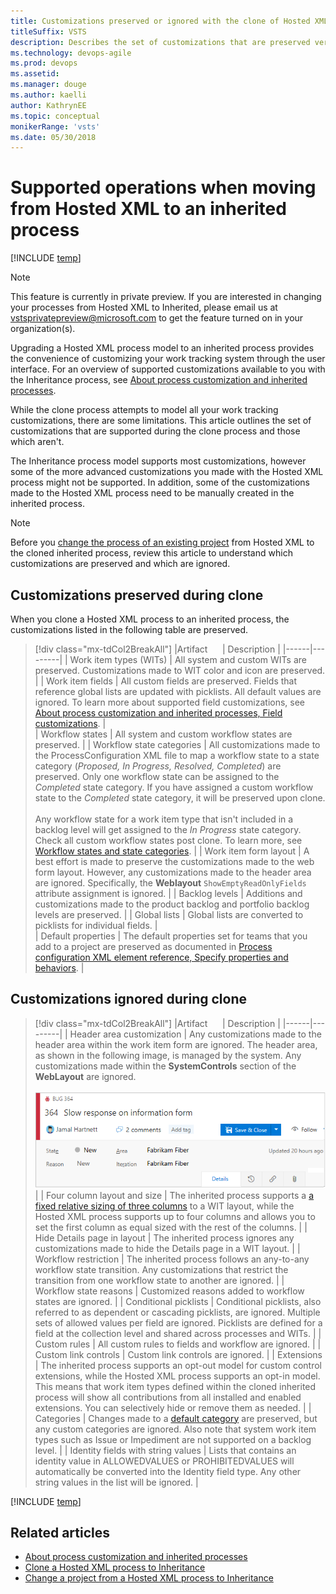 ```yaml
---
title: Customizations preserved or ignored with the clone of Hosted XML to Inheritance  
titleSuffix: VSTS
description: Describes the set of customizations that are preserved versus those that are ignored when upgrading a Hosted XML process to Inheritance in Visual Studio Team Services
ms.technology: devops-agile
ms.prod: devops
ms.assetid: 
ms.manager: douge
ms.author: kaelli
author: KathrynEE
ms.topic: conceptual
monikerRange: 'vsts'
ms.date: 05/30/2018
---
```



# Supported operations when moving from Hosted XML to an inherited process   

[!INCLUDE [temp](../../../_shared/version-vsts-only.md)]

> [!NOTE]  
> This feature is currently in private preview. If you are interested in changing your processes from Hosted XML to Inherited, please email us at [vstsprivatepreview@microsoft.com](mailto:vstsprivatepreview@microsoft.com) to get the feature turned on in your organization(s).

<a id="hosted-xml-process-model">  </a>

Upgrading a Hosted XML process model to an inherited process  provides the convenience of customizing your work tracking system through the user interface. For an overview of supported customizations available to you with the Inheritance process, see [About process customization and inherited processes](inheritance-process-model.md). 

While the clone process attempts to model all your work tracking customizations, there are some limitations. This article outlines the set of customizations that are supported during the clone process and those which aren't.

The Inheritance process model supports most customizations, however some of the more advanced customizations you made with the Hosted XML process might not be supported. In addition, some of the customizations made to the Hosted XML process need to be manually created in the inherited process.

> [!NOTE]  
> Before you [change the process of an existing project](change-process-from-hosted-to-inherited.md) from Hosted XML to the cloned inherited process, review this article to understand which customizations are preserved and which are ignored.  

## Customizations preserved during clone

When you clone a Hosted XML process to an inherited process, the customizations listed in the following table are preserved.  

> [!div class="mx-tdCol2BreakAll"]
> |Artifact&nbsp;&nbsp;&nbsp;&nbsp;&nbsp;&nbsp;| Description |
> |------|---------|
> | Work item types (WITs) | All system and custom WITs are preserved. Customizations made to WIT color and icon are preserved.   | 
> | Work item fields  | All custom fields are preserved. Fields that reference global lists are updated with picklists. All default values are ignored. To learn more about supported field customizations, see [About process customization and inherited processes, Field customizations](inheritance-process-model.md#field-customizations). |  
> | Workflow states | All system and custom workflow states are preserved. |
> | Workflow state categories | All customizations made to the ProcessConfiguration XML file to map a workflow state to a state category (*Proposed, In Progress, Resolved, Completed*) are preserved. Only one workflow state can be assigned to the *Completed* state category. If you have assigned a custom workflow state to the *Completed* state category, it will be preserved upon clone.<br/><br/>Any workflow state for a work item type that isn't included in a backlog level will get assigned to the *In Progress* state category. Check all custom workflow states post clone. To learn more, see [Workflow states and state categories](../../../work/work-items/workflow-and-state-categories.md). |
> | Work item form layout  | A best effort is made to preserve the customizations made to the web form layout. However, any customizations made to the header area are ignored. Specifically, the **Weblayout** `ShowEmptyReadOnlyFields` attribute assignment is ignored. | 
> | Backlog levels | Additions and customizations made to the product backlog and  portfolio backlog levels are preserved.  |
> | Global lists | Global lists are converted to picklists for individual fields. |  
> | Default properties | The default properties set for teams that you add to a project are preserved as documented in [Process configuration XML element reference, Specify properties and behaviors](../../../reference/xml/process-configuration-xml-element.md#specify-properties-and-behaviors). | 


## Customizations ignored during clone

> [!div class="mx-tdCol2BreakAll"]
> |Artifact&nbsp;&nbsp;&nbsp;&nbsp;&nbsp;&nbsp;| Description |
> |------|---------|
> | Header area customization  | Any customizations made to the header area within the work item form are ignored. The header area, as shown in the following image, is managed by the system. Any customizations made within the **SystemControls** section of the **WebLayout** are ignored. <br/><br/>![Work item web form, Header area](_img/migration/header-area.png) |
> | Four column layout  and size | The inherited process supports a [a fixed relative sizing of three columns](inheritance-process-model.md#resizing) to a WIT layout, while the Hosted XML process supports up to four columns and allows you to set the first column as equal sized with the rest of the columns.  |
> | Hide Details page in layout  | The inherited process ignores any customizations made to hide the Details page in a WIT layout. | 
> | Workflow restriction | The inherited process follows an any-to-any workflow state transition. Any customizations that restrict the transition from one workflow state to another are ignored.  |
> | Workflow state reasons  | Customized reasons added to workflow states are ignored. |
> | Conditional picklists | Conditional picklists, also referred to as dependent or cascading picklists, are ignored. Multiple sets of allowed values per field are ignored. Picklists are defined for a field at the collection level and shared across processes and WITs.  | 
> | Custom rules | All custom rules to fields and workflow are ignored.   | 
> | Custom link controls  | Custom link controls are ignored. |
> | Extensions | The inherited process supports an opt-out model for custom control extensions, while the Hosted XML process supports an opt-in model. This means that work item types defined within the cloned inherited process will show all contributions from all installed and enabled extensions. You can selectively hide or remove them as needed. |
> | Categories | Changes made to a [default category](../../../reference/xml/use-categories-to-group-work-item-types.md#default-categories-and-process-configuration) are preserved, but any custom categories are ignored. Also note that system work item types such as Issue or Impediment are not supported on a backlog level. | 
> | Identity fields with string values | Lists that contains an identity value in ALLOWEDVALUES or PROHIBITEDVALUES will automatically be converted into the Identity field type. Any other string values in the list will be ignored. | 


[!INCLUDE [temp](../_shared/post-upgrade-steps.md)]


## Related articles

- [About process customization and inherited processes](inheritance-process-model.md)  
- [Clone a Hosted XML process to Inheritance](upgrade-hosted-to-inherited.md) 
- [Change a project from a Hosted XML process to Inheritance](change-process-from-hosted-to-inherited.md) 
 
